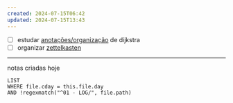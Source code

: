 ```yaml
---
created: 2024-07-15T06:42
updated: 2024-07-15T13:43
---
```

- [ ] estudar [anotações/organização](https://www.cs.utexas.edu/~EWD/) de dijkstra 
- [ ] organizar [zettelkasten](https://zettelkasten.de/)

---
notas criadas hoje
```dataview
LIST
WHERE file.cday = this.file.day
AND !regexmatch("^01 - LOG/", file.path)
```

